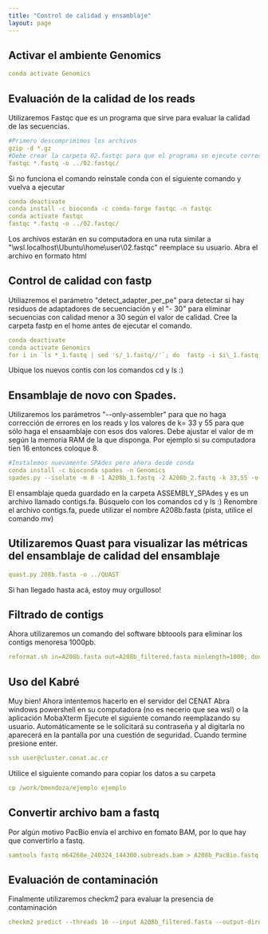 ```yaml
---
title: "Control de calidad y ensamblaje"
layout: page
---
```

## Activar el ambiente Genomics
```yml
conda activate Genomics
```

## Evaluación de la calidad de los reads
Utilizaremos Fastqc que es un programa que sirve para evaluar la calidad de las secuencias.

```yml
#Primero descomprimimos los archivos
gzip -d *.gz
#Debe crear la carpeta 02.fastqc para que el programa se ejecute correctamente
fastqc *.fastq -o ../02.fastqc/
```
Si no funciona el comando reinstale conda con el siguiente comando y vuelva a ejecutar
```yml
conda deactivate
conda install -c bioconda -c conda-forge fastqc -n fastqc
conda activate fastqc
fastqc *.fastq -o ../02.fastqc/
```
Los archivos estarán en su computadora en una ruta similar a "\\wsl.localhost\Ubuntu\home\user\02.fastqc\" reemplace su usuario. Abra el archivo en formato html

## Control de calidad con fastp
Utiliazremos el parámetro "detect_adapter_per_pe" para detectar si hay residuos de adaptadores de secuenciación y el "- 30" para eliminar secuencias con calidad menor a 30 según el valor de calidad. Cree la carpeta fastp en el home antes de ejecutar el comando. 

```yml
conda deactivate
conda activate Genomics
for i in `ls *_1.fastq | sed 's/_1.fastq//'`; do  fastp -i $i\_1.fastq -I $i\_2.fastq --detect_adapter_for_pe -o ../fastp/$i\_1.fq.gz -O ../fastp/$i\_2.fq.gz -h ../fastp/$i\_fastq.html -e 30; done
```
Ubique los nuevos contis con los comandos cd y ls :)

## Ensamblaje de novo con Spades. 
Utilizaremos los parámetros "--only-assembler" para que no haga corrección de errores en los reads y los valores de k= 33 y 55 para que sólo haga el ensaamblaje con esos dos valores. Debe ajustar el valor de m según la memoria RAM de la que disponga. Por ejemplo si su computadora tien 16 entonces coloque 8. 

```yml
#Instalemos nuevamente SPAdes pero ahora desde conda
conda install -c bioconda spades -n Genomics
spades.py --isolate -m 8 -1 A208b_1.fastq -2 A208b_2.fastq -k 33,55 -o ../ASSEMBLY_SPAdes/
```

El ensamblaje queda guardado en la carpeta ASSEMBLY_SPAdes y es un archivo llamado contigs.fa. Búsquelo con los comandos cd y ls :)
Renombre el archivo contigs.fa, puede utilizar el nombre A208b.fasta (pista, utilice el comando mv)

## Utilizaremos Quast para visualizar las métricas del ensamblaje de calidad del ensamblaje

```yml
quast.py 208b.fasta -o ../QUAST
```
Si han llegado hasta acá, estoy muy orgulloso!
## Filtrado de contigs
Ahora utilizaremos un comando del software bbtoools para eliminar los contigs menoresa 1000pb.

```yml
reformat.sh in=A208b.fasta out=A208b_filtered.fasta minlength=1000; done
```

## Uso del Kabré
Muy bien! Ahora intentemos hacerlo en el servidor del CENAT
Abra windows powershell en su computadora (no es necerio que sea wsl) o la aplicación MobaXterm
Ejecute el siguiente comando reemplazando su usuario. Automáticamente se le solicitará su contraseña y al digitarla no aparecerá en la pantalla por una cuestión de seguridad. Cuando termine presione enter.

```yml
ssh user@cluster.cenat.ac.cr
```
Utilice el siguiente comando para copiar los datos a su carpeta 
```yml
cp /work/bmendoza/ejemplo ejemplo
```

## Convertir archivo bam a fastq
Por algún motivo PacBio envía el archivo en fomato BAM, por lo que hay que convertirlo a fastq.

```yml
samtools fastq m64268e_240324_144300.subreads.bam > A208b_PacBio.fastq
```
## Evaluación de contaminación
Finalmente utilizaremos checkm2 para evaluar la presencia de contaminación

```yml
checkm2 predict --threads 16 --input A208b_filtered.fasta --output-directory ../checkm2
```



